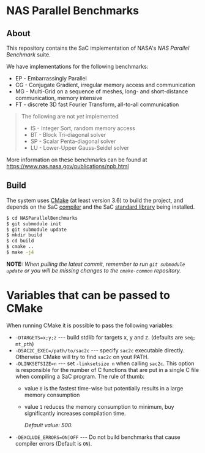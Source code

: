 NAS Parallel Benchmarks
=======================

About
-----

This repository contains the SaC implementation of NASA's *NAS Parallel Benchmark* suite.

We have implementations for the following benchmarks:
- EP - Embarrassingly Parallel
- CG - Conjugate Gradient, irregular memory access and communication
- MG - Multi-Grid on a sequence of meshes, long- and short-distance communication, memory intensive
- FT - discrete 3D fast Fourier Transform, all-to-all communication

> The following are not *yet* implemented
> - IS - Integer Sort, random memory access
> - BT - Block Tri-diagonal solver
> - SP - Scalar Penta-diagonal solver
> - LU - Lower-Upper Gauss-Seidel solver

More information on these benchmarks can be found at https://www.nas.nasa.gov/publications/npb.html

Build
-----

The system uses [CMake][1] (at least version 3.6) to build the project, and depends on the SaC [compiler][2]
and the SaC [standard library][3] being installed.

```sh
$ cd NASParallelBenchmarks
$ git submodule init
$ git submodule update
$ mkdir build
$ cd build
$ cmake ..
$ make -j4
```

**NOTE:** *When pulling the latest commit, remember to run `git submodule update` or you will
be missing changes to the `cmake-common` repository.*

Variables that can be passed to CMake
=====================================

When running CMake it is possible to pass the following variables:
  * `-DTARGETS=x;y;z` --- build stdlib for targets x, y and z. (defaults are `seq; mt_pth`)
  * `-DSAC2C_EXEC=/path/to/sac2c` --- specify `sac2c` executable directly. Otherwise CMake will
    try to find `sac2c` on yout PATH.
  * `-DLINKSETSIZE=n` --- set `-linksetsize n` when calling `sac2c`.  This option is responsible
    for the number of C functions that are put in a single C file when compiling a SaC program.
    The rule of thumb:
    * value `0` is the fastest time-wise but potentially results in a large memory consumption
    * value `1` reduces the memory consumption to minimum, buy significantly increases compilation time.
    
      *Default value: 500.*
  * `-DEXCLUDE_ERRORS=ON|OFF` --- Do not build benchmarks that cause compiler errors (Default is `ON`).

[1]: https://cmake.org
[2]: http://www.sac-home.org/doku.php?id=download:main
[3]: https://github.com/SacBase/Stdlib
